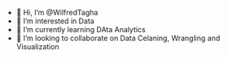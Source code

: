 - 👋 Hi, I’m @WilfredTagha
- 👀 I’m interested in Data
- 🌱 I’m currently learning DAta Analytics 
- 💞️ I’m looking to collaborate on Data Celaning, Wrangling and Visualization


<!---
WilfredTagha/WilfredTagha is a ✨ special ✨ repository because its `README.md` (this file) appears on your GitHub profile.
You can click the Preview link to take a look at your changes.
--->
